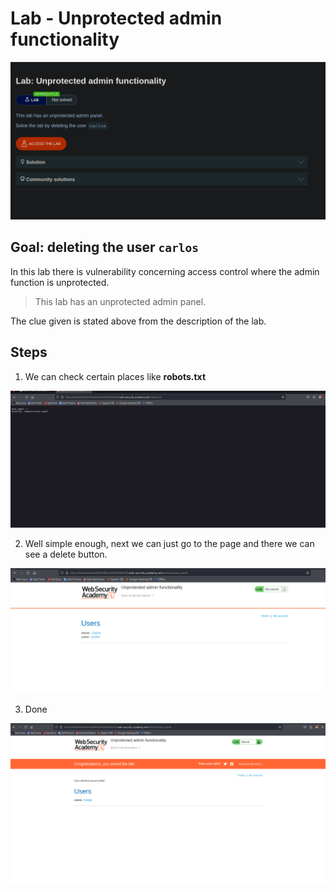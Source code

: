 
# Lab - Unprotected admin functionality

![](Pasted%20image%2020250105123743.png)

## Goal: deleting the user `carlos`

In this lab there is vulnerability concerning access control where the admin function is unprotected.

> This lab has an unprotected admin panel.

The clue given is stated above from the description of the lab.

## Steps

1. We can check certain places like **robots.txt**

![](Pasted%20image%2020250105212039.png)

2. Well simple enough, next we can just go to the page and there we can see a delete button.

![](Pasted%20image%2020250105212143.png)

3. Done

![](Pasted%20image%2020250105212203.png)



